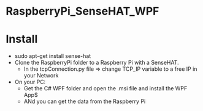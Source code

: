 RaspberryPi_SenseHAT_WPF
=========

Install
=========

* sudo apt-get install sense-hat
* Clone the RaspberryPi folder to a Raspberry Pi with a SenseHAT.
    * In the tcpConnection.py file => change TCP_IP variable to a free IP in your Network
* On your PC:
    * Get the C# WPF folder and open the .msi file and install the WPF App$
    * ANd you can get the data from the Raspberry Pi

